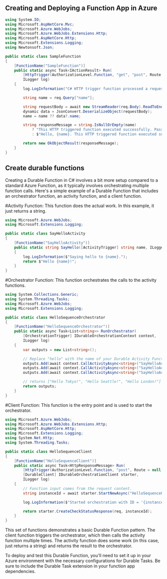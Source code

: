 ## Creating and Deploying a Function App in Azure
```c#
using System.IO;
using Microsoft.AspNetCore.Mvc;
using Microsoft.Azure.WebJobs;
using Microsoft.Azure.WebJobs.Extensions.Http;
using Microsoft.AspNetCore.Http;
using Microsoft.Extensions.Logging;
using Newtonsoft.Json;

public static class SampleFunction
{
    [FunctionName("SampleFunction")]
    public static async Task<IActionResult> Run(
        [HttpTrigger(AuthorizationLevel.Function, "get", "post", Route = null)] HttpRequest req,
        ILogger log)
    {
        log.LogInformation("C# HTTP trigger function processed a request.");

        string name = req.Query["name"];

        string requestBody = await new StreamReader(req.Body).ReadToEndAsync();
        dynamic data = JsonConvert.DeserializeObject(requestBody);
        name = name ?? data?.name;

        string responseMessage = string.IsNullOrEmpty(name)
            ? "This HTTP triggered function executed successfully. Pass a name in the query string or in the request body for a personalized response."
            : $"Hello, {name}. This HTTP triggered function executed successfully.";

        return new OkObjectResult(responseMessage);
    }
}
```
## Create durable functions
Creating a Durable Function in C# involves a bit more setup compared to a standard Azure Function, as it typically involves orchestrating multiple function calls. Here's a simple example of a Durable Function that includes an orchestrator function, an activity function, and a client function.

#Activity Function:
This function does the actual work. In this example, it just returns a string.
```c#
using Microsoft.Azure.WebJobs;
using Microsoft.Extensions.Logging;

public static class SayHelloActivity
{
    [FunctionName("SayHelloActivity")]
    public static string SayHello([ActivityTrigger] string name, ILogger log)
    {
        log.LogInformation($"Saying hello to {name}.");
        return $"Hello {name}!";
    }
}

```
#Orchestrator Function:
This function orchestrates the calls to the activity functions.

```c#
using System.Collections.Generic;
using System.Threading.Tasks;
using Microsoft.Azure.WebJobs;
using Microsoft.Extensions.Logging;

public static class HelloSequenceOrchestrator
{
    [FunctionName("HelloSequenceOrchestrator")]
    public static async Task<List<string>> RunOrchestrator(
        [OrchestrationTrigger] IDurableOrchestrationContext context,
        ILogger log)
    {
        var outputs = new List<string>();

        // Replace "hello" with the name of your Durable Activity Function.
        outputs.Add(await context.CallActivityAsync<string>("SayHelloActivity", "Tokyo"));
        outputs.Add(await context.CallActivityAsync<string>("SayHelloActivity", "Seattle"));
        outputs.Add(await context.CallActivityAsync<string>("SayHelloActivity", "London"));

        // returns ["Hello Tokyo!", "Hello Seattle!", "Hello London!"]
        return outputs;
    }
}
```
#Client Function:
This function is the entry point and is used to start the orchestrator.
```c#
using Microsoft.Azure.WebJobs;
using Microsoft.Azure.WebJobs.Extensions.Http;
using Microsoft.AspNetCore.Http;
using Microsoft.Extensions.Logging;
using System.Net.Http;
using System.Threading.Tasks;

public static class HelloSequenceClient
{
    [FunctionName("HelloSequenceClient")]
    public static async Task<HttpResponseMessage> Run(
        [HttpTrigger(AuthorizationLevel.Function, "post", Route = null)] HttpRequest req,
        [DurableClient] IDurableOrchestrationClient starter,
        ILogger log)
    {
        // Function input comes from the request content.
        string instanceId = await starter.StartNewAsync("HelloSequenceOrchestrator", null);

        log.LogInformation($"Started orchestration with ID = '{instanceId}'.");

        return starter.CreateCheckStatusResponse(req, instanceId);
    }
}
```
This set of functions demonstrates a basic Durable Function pattern. The client function triggers the orchestrator, which then calls the activity function multiple times. The activity function does some work (in this case, just returns a string) and returns the result to the orchestrator.

To deploy and test this Durable Function, you'll need to set it up in your Azure environment with the necessary configurations for Durable Tasks. Be sure to include the Durable Task extension in your function app dependencies.

